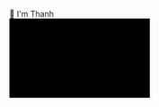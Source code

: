 👋 I'm Thanh
<br>
<img src="https://github.com/thanhlam-attt/thanhlam-attt/blob/main/whoami.gif" alt="whoami" width="250" />
